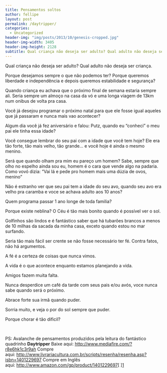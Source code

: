 ```yaml
---
title: Pensamentos soltos
author: fellipe
layout: post
permalink: /daytripper/
categories:
  - Uncategorized
header-img: "img/posts/2013/10/genesis-cropped.jpg"
header-img-width: 3405
header-img-height: 2128
subtitle: Qual criança não deseja ser adulto? Qual adulto não deseja ser criança. Porque desejamos sempre o que não podemos ter? Porque queremos liberdade e independência e depois queremos estabilidade e segurança?
---
```

Qual criança não deseja ser adulto? Qual adulto não deseja ser criança.

Porque desejamos sempre o que não podemos ter? Porque queremos liberdade e independência e depois queremos estabilidade e segurança?

Quando criança eu achava que o próximo final de semana estaria sempre ali. Seria sempre um almoço na casa da vó e uma longa viagem de 13km num onibus de volta pra casa.

Você já desejou programar o próximo natal para que ele fosse igual aqueles que já passaram e nunca mais vao acontecer?

Algum dia você já fez aniversário e falou: Putz, quando eu &#8220;conheci&#8221; o meu pai ele tinha essa idade?

Você consegue lembrar do seu pai com a idade que você tem hoje? Ele era tão forte, tão mais velho, tão grande&#8230; e você hoje é ainda o mesmo menino.

Será que quando olham pra mim eu pareço um homem? Sabe, sempre que olho no espelho ainda sou eu, homem é o cara que vende algo na padaria. Como vovó dizia: &#8220;Vai lá e pede pro homem mais uma dúzia de ovos, menino&#8221;

Não é estranho ver que seu pai tem a idade do seu avo, quando seu avo era velho pra caramba e voce se achava adulto aos 10 anos?

Quem programa passar 1 ano longe de toda familia?

Porque existe neblina? O Céu é tão mais bonito quando é possível ver o sol.

Golfinhos são lindos e é fantástico saber que há tubarões brancos a menos de 10 milhas da sacada da minha casa, exceto quando estou no mar surfando.

Seria tão mais fácil ser crente se não fosse necessário ter fé. Contra fatos, não há argumentos.

A fé é a certeza de coisas que nunca vimos.

A vida é o que acontece enquanto estamos planejando a vida.

Amigos fazem muita falta.

Nunca desperdice um café da tarde com seus pais e/ou avós, voce nunca sabe quando será o próximo.

Abrace forte sua irmã quando puder.

Sorria muito, e veja o por do sol sempre que puder.

Porque chorar é tão dificil?

&nbsp;

PS: Avalanche de pensamentos produzidos pela leitura do fantástico quadrinho **Daytripper**
Baixe aqui: http://www.mediafire.com/?r8e6hk1c3r9ah
Compre aqui: http://www.livrariacultura.com.br/scripts/resenha/resenha.asp?isbn=1401229697
Compre em Inglês aqui: http://www.amazon.com/gp/product/1401229697[
][1]

 [1]: /img/posts/2013/10/daytripper-cover.jpg
